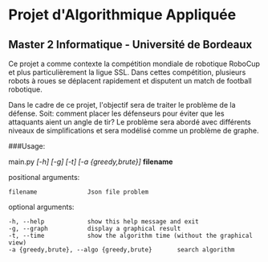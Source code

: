# Projet d'Algorithmique Appliquée
## Master 2 Informatique - Université de Bordeaux

Ce projet a comme contexte la compétition mondiale de robotique RoboCup et plus particulièrement la ligue SSL. Dans cettes compétition, plusieurs robots à roues se déplacent rapidement et disputent un match de football robotique.

Dans le cadre de ce projet, l'objectif sera de traiter le problème de la défense. Soit: comment placer les défenseurs pour éviter que les attaquants aient un angle de tir? Le problème sera abordé avec différents niveaux de simplifications et sera modélisé comme un problème de graphe.



###Usage: 

main.py *[-h] [-g] [-t] [-a {greedy,brute}]* **filename**

positional arguments:

	filename              Json file problem

optional arguments:
  
 	-h, --help            show this help message and exit
 	-g, --graph           display a graphical result
	-t, --time            show the algorithm time (without the graphical view)
  	-a {greedy,brute}, --algo {greedy,brute}       search algorithm